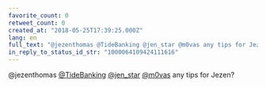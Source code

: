 ```yaml
---
favorite_count: 0
retweet_count: 0
created_at: "2018-05-25T17:39:25.000Z"
lang: en
full_text: "@jezenthomas @TideBanking @jen_star @m0vas any tips for Jezen?"
in_reply_to_status_id_str: "1000064109424111616"
---
```


@jezenthomas [@TideBanking](https://twitter.com/TideBanking)
[@jen_star](https://twitter.com/jen_star) [@m0vas](https://twitter.com/m0vas)
any tips for Jezen?
